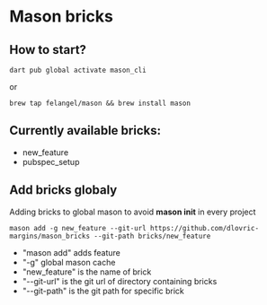 # Mason bricks

## How to start?

```
dart pub global activate mason_cli
```
or
```
brew tap felangel/mason && brew install mason
```




## Currently available bricks:

- new_feature
- pubspec_setup


## Add bricks globaly
Adding bricks to global mason to avoid **mason init** in every project
```
mason add -g new_feature --git-url https://github.com/dlovric-margins/mason_bricks --git-path bricks/new_feature
```
- "mason add" adds feature
- "-g" global mason cache
- "new_feature" is the name of brick
- "--git-url" is the git url of directory containing bricks
- "--git-path" is the git path for specific brick